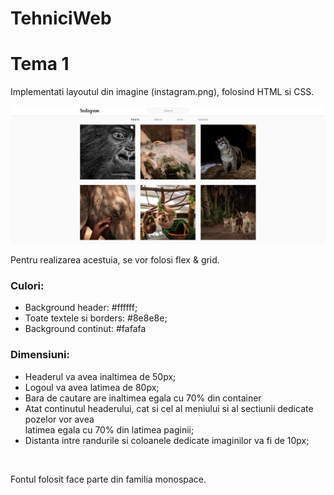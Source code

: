 # TehniciWeb
<h1>Tema 1</h1>
<p>Implementati layoutul din imagine (instagram.png), folosind HTML si CSS.</p>
<img src="https://github.com/Ssebi1/TehniciWeb/blob/master/Tema1/images/instagram.jpg">
<p>Pentru realizarea acestuia, se vor folosi flex & grid.<p>
<h3>Culori:</h3>
<ul>
  <li>Background header: #ffffff;</li>
  <li>Toate textele si borders: #8e8e8e;<l/i>
  <li>Background continut: #fafafa</li>
</ul>
<h3>Dimensiuni:</h3>
<ul>
  <li>Headerul va avea inaltimea de 50px;</li>
  <li>Logoul va avea latimea de 80px;</li>
  <li>Bara de cautare are inaltimea egala cu 70% din container</li>
  <li>Atat continutul headerului, cat si cel al meniului si al sectiunii dedicate pozelor vor avea</li>
latimea egala cu 70% din latimea paginii;</li>
  <li>Distanta intre randurile si coloanele dedicate imaginilor va fi de 10px;</li>
</ul><br>
<p>Fontul folosit face parte din familia monospace.</p>
